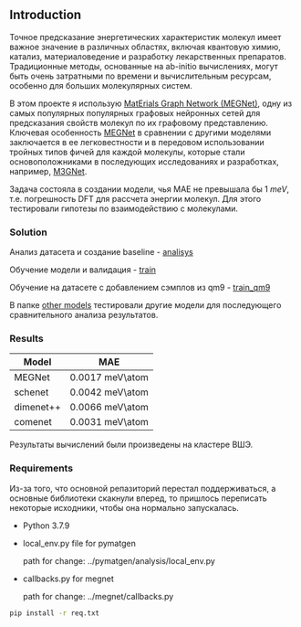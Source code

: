## Introduction
Точное предсказание энергетических характеристик молекул имеет важное значение в различных областях, включая квантовую химию, катализ, материаловедение и разработку лекарственных препаратов. Традиционные методы, основанные на ab-initio вычислениях, могут быть очень затратными по времени и вычислительным ресурсам, особенно для больших молекулярных систем.

В этом проекте я использую [MatErials Graph Network (MEGNet)](https://github.com/materialsvirtuallab/megnet), одну из самых популярных популярных графовых нейронных сетей для предсказания свойств молекул по их графовому представлению. Ключевая особенность [MEGNet](https://github.com/materialsvirtuallab/megnet) в сравнении с другими моделями заключается в ее легковестности и в передовом использовании тройных типов фичей для каждой молекулы, которые стали основоположниками в последующих исследованиях и разработках, например, [M3GNet](https://www.nature.com/articles/s43588-022-00349-3).

Задача состояла в создании модели, чья MAE не превышала бы 1 *meV*, т.е. погрешность DFT для рассчета энергии молекул. Для этого тестировали гипотезы по взаимодействию с молекулами.

### Solution
Анализ датасета и создание baseline - [analisys](https://github.com/Gruz2520/predict_energy_of_mols/blob/main/notebooks/analisys.ipynb)

Обучение модели и валидация - [train](https://github.com/Gruz2520/predict_energy_of_mols/blob/main/notebooks/training.ipynb)

Обучение на датасете с добавлением сэмплов из qm9 - [train_qm9](https://github.com/Gruz2520/predict_energy_of_mols/blob/main/notebooks/train_with_qm9.ipynb)

В папке [other models](https://github.com/Gruz2520/predict_energy_of_mols/tree/main/other_models) тестировали другие модели для последующего сравнительного анализа результатов.

### Results
|Model|MAE|
|-----|---|
|MEGNet|0.0017 meV\atom|
|schenet|0.0042 meV\atom|
|dimenet++|0.0066 meV\atom|
|comenet|0.0031 meV\atom|

Результаты вычислений были произведены на кластере ВШЭ. 

### Requirements

Из-за того, что основной репазиторий перестал поддерживаться, а основные библиотеки скакнули вперед, то пришлось переписать некоторые исходники, чтобы она нормально запускалась.

- Python 3.7.9

- local_env.py file for pymatgen

    path for change: ../pymatgen/analysis/local_env.py

- callbacks.py for megnet

    path for change: ../megnet/callbacks.py

```bash
pip install -r req.txt
```
